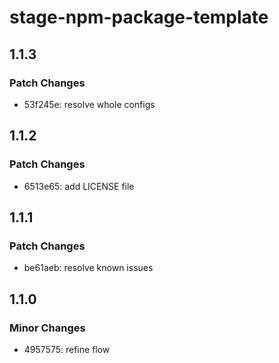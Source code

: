 # stage-npm-package-template

## 1.1.3

### Patch Changes

- 53f245e: resolve whole configs

## 1.1.2

### Patch Changes

- 6513e65: add LICENSE file

## 1.1.1

### Patch Changes

- be61aeb: resolve known issues

## 1.1.0

### Minor Changes

- 4957575: refine flow
